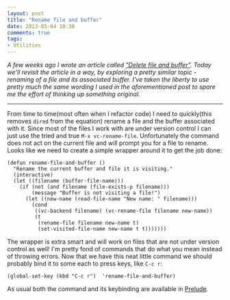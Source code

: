 ```yaml
---
layout: post
title: "Rename file and buffer"
date: 2013-05-04 10:30
comments: true
tags:
- Utilities
---
```


*A few weeks ago I wrote an article called
["Delete file and buffer"](/blog/2013/04/03/delete-file-and-buffer/). Today
we'll revisit the article in a way, by exploring a pretty similar
topic - renaming of a file and its associated buffer. I've taken the
liberty to use pretty much the same wording I used in the
aforementioned post to spare me the effort of thinking up something
original.*

---

From time to time(most often when I refactor code) I need to
quickly(this removes `dired` from the equation) rename a file and
the buffer associated with it. Since most of the files I work with
are under version control I can just use the tried and true `M-x
vc-rename-file`. Unfortunately the command does not act on the current
file and will prompt you for a file to rename. Looks like we need to
create a simple wrapper around it to get the job done:

``` elisp
(defun rename-file-and-buffer ()
  "Rename the current buffer and file it is visiting."
  (interactive)
  (let ((filename (buffer-file-name)))
    (if (not (and filename (file-exists-p filename)))
        (message "Buffer is not visiting a file!")
      (let ((new-name (read-file-name "New name: " filename)))
        (cond
         ((vc-backend filename) (vc-rename-file filename new-name))
         (t
          (rename-file filename new-name t)
          (set-visited-file-name new-name t t)))))))
```

The wrapper is extra smart and will work on files that are not under
version control as well! I'm pretty fond of commands that do what you
mean instead of throwing errors. Now that we have this neat little
command we should probably bind it to some each to press keys, like `C-c r`:

``` elisp
(global-set-key (kbd "C-c r")  'rename-file-and-buffer)
```

As usual both the command and its keybinding are available in
[Prelude](https://github.com/bbatsov/prelude).
